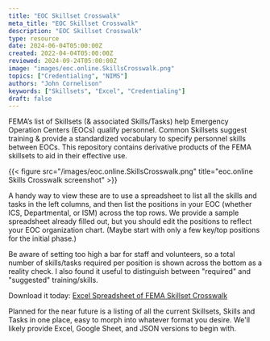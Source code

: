 ```yaml
---
title: "EOC Skillset Crosswalk"
meta_title: "EOC Skillset Crosswalk"
description: "EOC Skillset Crosswalk"
type: resource
date: 2024-06-04T05:00:00Z
created: 2022-04-04T05:00:00Z
reviewed: 2024-09-24T05:00:00Z
image: "images/eoc.online.SkillsCrosswalk.png"
topics: ["Credentialing", "NIMS"]
authors: "John Cornelison"
keywords: ["Skillsets", "Excel", "Credentialing"]
draft: false
---
```


FEMA’s list of Skillsets (& associated Skills/Tasks) help Emergency Operation Centers (EOCs) qualify personnel. Common Skillsets suggest training & provide a standardized vocabulary to specify personnel skills between EOCs. This repository contains derivative products of the FEMA skillsets to aid in their effective use.

{{< figure src="/images/eoc.online.SkillsCrosswalk.png" title="eoc.online Skills Crosswalk screenshot" >}}

A handy way to view these are to use a spreadsheet to list all the skills and tasks in the left columns, and then list the positions in your EOC (whether ICS, Departmental, or ISM) across the top rows. We provide a sample spreadsheet already filled out, but you should edit the positions to reflect your EOC organization chart. (Maybe start with only a few key/top positions for the initial phase.)

Be aware of setting too high a bar for staff and volunteers, so a total number of skills/tasks required per position is shown across the bottom as a reality check. I also found it useful to distinguish between "required" and "suggested" training/skills.

Download it today:
[Excel Spreadsheet of FEMA Skillset Crosswalk](https://github.com/EOCOnline/EOC-Skillsets/blob/main/EOCOnline_Skillsets_Crosswalk.xlsx)

Planned for the near future is a listing of all the current Skillsets, Skills and Tasks in one place, easy to morph into whatever format you desire. We'll likely provide Excel, Google Sheet, and JSON versions to begin with.

